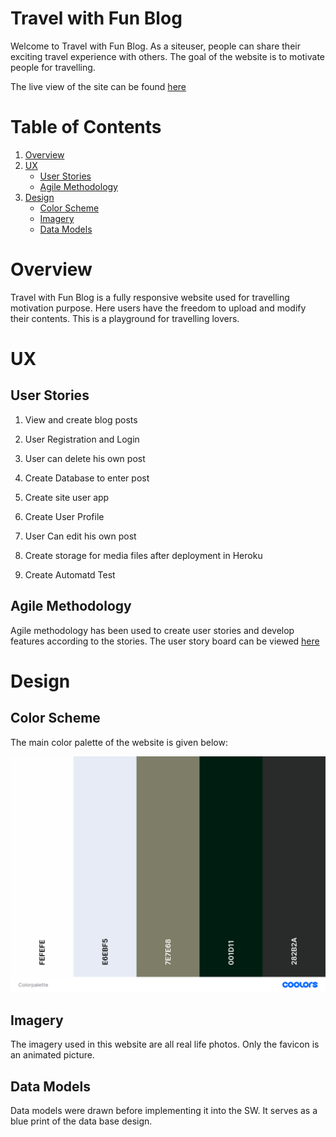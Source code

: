 # Travel with Fun Blog

Welcome to Travel with Fun Blog. As a siteuser, people can share their exciting travel experience with others. The goal of the website is to motivate people for travelling.

The live view of the site can be found [here](https://travelblogdjango-d9e22c4148cf.herokuapp.com/)

# Table of Contents

1. [Overview](#overview)
2. [UX](#ux)
   - [User Stories](#user-stories)
   - [Agile Methodology](#agile-methodology)
3. [Design](#design)
   - [Color Scheme](#color-scheme)
   - [Imagery](#imagery)
   - [Data Models](#data-models)


# Overview

Travel with Fun Blog is a fully responsive website used for travelling motivation purpose. Here users have the freedom to upload and modify their contents. This is a playground for travelling lovers.

# UX

## User Stories

 1. View and create blog posts

 2. User Registration and Login

 3. User can delete his own post

 4. Create Database to enter post

 5. Create site user app

 6. Create User Profile

 7. User Can edit his own post

 8. Create storage for media files after deployment in Heroku

 9. Create Automatd Test

## Agile Methodology

Agile methodology has been used to create user stories and develop features according to the stories. The user story board can be viewed [here](https://github.com/users/farhatamannaislam/projects/3/views/1)

# Design 

## Color Scheme

The main color palette of the website is given below:

  <img alt="Color Palette" src="readmefiles/images/Colorpalette.png">

## Imagery

The imagery used in this website are all real life photos. Only the favicon is an animated picture.

## Data Models

Data models were drawn before implementing it into the SW. It serves as a blue print of the data base design.






 